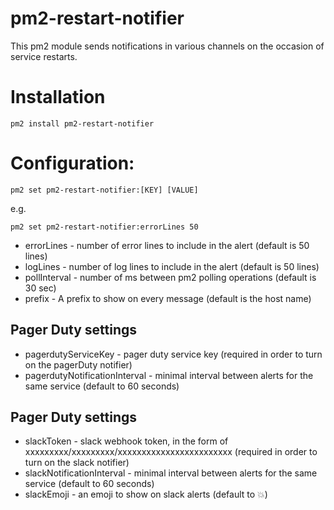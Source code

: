 # pm2-restart-notifier
This pm2 module sends notifications in various channels on the occasion of service restarts.

# Installation
`pm2 install pm2-restart-notifier`

# Configuration:
`pm2 set pm2-restart-notifier:[KEY] [VALUE]`

e.g.

`pm2 set pm2-restart-notifier:errorLines 50`

* errorLines - number of error lines to include in the alert (default is 50 lines)
* logLines - number of log lines to include in the alert (default is 50 lines)
* pollInterval - number of ms between pm2 polling operations (default is 30 sec)
* prefix - A prefix to show on every message (default is the host name)

## Pager Duty settings
* pagerdutyServiceKey - pager duty service key (required in order to turn on the pagerDuty notifier)
* pagerdutyNotificationInterval - minimal interval between alerts for the same service (default to 60 seconds)

## Pager Duty settings
* slackToken - slack webhook token, in the form of xxxxxxxxx/xxxxxxxxx/xxxxxxxxxxxxxxxxxxxxxxxx (required in order to turn on the slack notifier)
* slackNotificationInterval - minimal interval between alerts for the same service (default to 60 seconds)
* slackEmoji - an emoji to show on slack alerts (default to :boom:)
